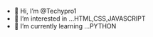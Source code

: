- 👋 Hi, I’m @Techypro1
- 👀 I’m interested in ...HTML,CSS,JAVASCRIPT
- 🌱 I’m currently learning ...PYTHON
<!---
Techypro1 is a ✨ special ✨ repository because its `README.md` (this file) appears on your GitHub profile.
You can click the Preview link to take a look at your changes.
--->
